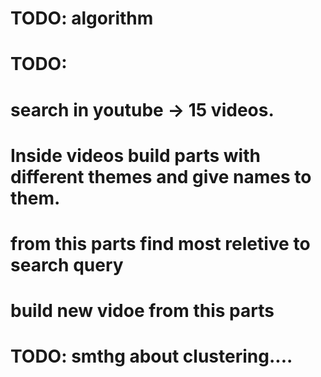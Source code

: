 # TODO: algorithm
# TODO: 
# search in youtube -> 15 videos. 
# Inside videos build parts with different themes and give names to them.
# from this parts find most reletive to search query
# build new vidoe from this parts


# TODO: smthg about clustering....